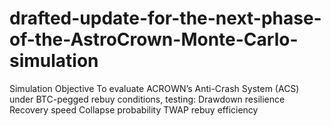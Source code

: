 # drafted-update-for-the-next-phase-of-the-AstroCrown-Monte-Carlo-simulation
Simulation Objective To evaluate ACROWN’s Anti-Crash System (ACS) under BTC-pegged rebuy conditions, testing:  Drawdown resilience  Recovery speed  Collapse probability  TWAP rebuy efficiency
